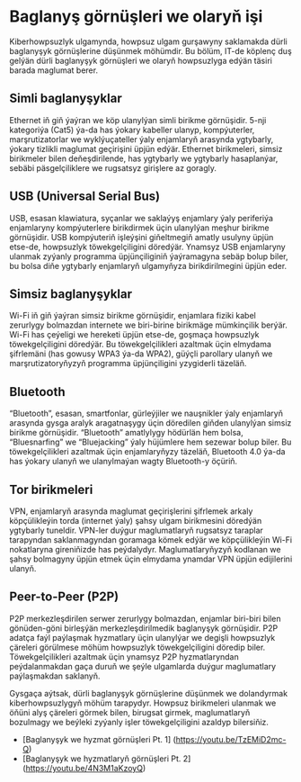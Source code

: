 # Baglanyş görnüşleri we olaryň işi

Kiberhowpsuzlyk ulgamynda, howpsuz ulgam gurşawyny saklamakda dürli baglanyşyk görnüşlerine düşünmek möhümdir. Bu bölüm, IT-de köplenç duş gelýän dürli baglanyşyk görnüşleri we olaryň howpsuzlyga edýän täsiri barada maglumat berer.

## Simli baglanyşyklar

Ethernet iň giň ýaýran we köp ulanylýan simli birikme görnüşidir. 5-nji kategoriýa (Cat5) ýa-da has ýokary kabeller ulanyp, kompýuterler, marşrutizatorlar we wyklýuçateller ýaly enjamlaryň arasynda ygtybarly, ýokary tizlikli maglumat geçirişini üpjün edýär. Ethernet birikmeleri, simsiz birikmeler bilen deňeşdirilende, has ygtybarly we ygtybarly hasaplanýar, sebäbi päsgelçiliklere we rugsatsyz girişlere az goragly.

## USB (Universal Serial Bus)

USB, esasan klawiatura, syçanlar we saklaýyş enjamlary ýaly periferiýa enjamlaryny kompýuterlere birikdirmek üçin ulanylýan meşhur birikme görnüşidir. USB kompýuteriň işleýşini giňeltmegiň amatly usulyny üpjün etse-de, howpsuzlyk töwekgelçiligini döredýär. Ynamsyz USB enjamlaryny ulanmak zyýanly programma üpjünçiliginiň ýaýramagyna sebäp bolup biler, bu bolsa diňe ygtybarly enjamlaryň ulgamyňyza birikdirilmegini üpjün eder.

## Simsiz baglanyşyklar

Wi-Fi iň giň ýaýran simsiz birikme görnüşidir, enjamlara fiziki kabel zerurlygy bolmazdan internete we biri-birine birikmäge mümkinçilik berýär. Wi-Fi has çeýeligi we hereketi üpjün etse-de, goşmaça howpsuzlyk töwekgelçiligini döredýär. Bu töwekgelçilikleri azaltmak üçin elmydama şifrlemäni (has gowusy WPA3 ýa-da WPA2), güýçli parollary ulanyň we marşrutizatoryňyzyň programma üpjünçiligini yzygiderli täzeläň.

## Bluetooth

“Bluetooth”, esasan, smartfonlar, gürleýjiler we nauşnikler ýaly enjamlaryň arasynda gysga aralyk aragatnaşygy üçin döredilen giňden ulanylýan simsiz birikme görnüşidir. “Bluetooth” amatlylygy hödürlän hem bolsa, “Bluesnarfing” we “Bluejacking” ýaly hüjümlere hem sezewar bolup biler. Bu töwekgelçilikleri azaltmak üçin enjamlaryňyzy täzeläň, Bluetooth 4.0 ýa-da has ýokary ulanyň we ulanylmaýan wagty Bluetooth-y öçüriň.

## Tor birikmeleri

VPN, enjamlaryň arasynda maglumat geçirişlerini şifrlemek arkaly köpçülikleýin torda (internet ýaly) şahsy ulgam birikmesini döredýän ygtybarly tuneldir. VPN-ler duýgur maglumatlaryň rugsatsyz taraplar tarapyndan saklanmagyndan goramaga kömek edýär we köpçülikleýin Wi-Fi nokatlaryna gireniňizde has peýdalydyr. Maglumatlaryňyzyň kodlanan we şahsy bolmagyny üpjün etmek üçin elmydama ynamdar VPN üpjün edijilerini ulanyň.

## Peer-to-Peer (P2P)

P2P merkezleşdirilen serwer zerurlygy bolmazdan, enjamlar biri-biri bilen gönüden-göni birleşýän merkezleşdirilmedik baglanyşyk görnüşidir. P2P adatça faýl paýlaşmak hyzmatlary üçin ulanylýar we degişli howpsuzlyk çäreleri görülmese möhüm howpsuzlyk töwekgelçiligini döredip biler. Töwekgelçilikleri azaltmak üçin ynamsyz P2P hyzmatlaryndan peýdalanmakdan gaça duruň we şeýle ulgamlarda duýgur maglumatlary paýlaşmakdan saklanyň.

Gysgaça aýtsak, dürli baglanyşyk görnüşlerine düşünmek we dolandyrmak kiberhowpsuzlygyň möhüm tarapydyr. Howpsuz birikmeleri ulanmak we öňüni alyş çäreleri görmek bilen, birugsat girmek, maglumatlaryň bozulmagy we beýleki zyýanly işler töwekgelçiligini azaldyp bilersiňiz.

- [Baglanyşyk we hyzmat görnüşleri Pt. 1] (https://youtu.be/TzEMiD2mc-Q)
- [Baglanyşyk we hyzmatlaryň görnüşleri Pt. 2] (https://youtu.be/4N3M1aKzoyQ)